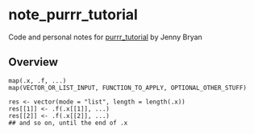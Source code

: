 # note_purrr_tutorial
Code and personal notes for [purrr_tutorial](https://jennybc.github.io/purrr-tutorial/index.html) by Jenny Bryan

## Overview

```
map(.x, .f, ...)
map(VECTOR_OR_LIST_INPUT, FUNCTION_TO_APPLY, OPTIONAL_OTHER_STUFF)
```

```
res <- vector(mode = "list", length = length(.x))
res[[1]] <- .f(.x[[1]], ...)
res[[2]] <- .f(.x[[2]], ...)
## and so on, until the end of .x
```
